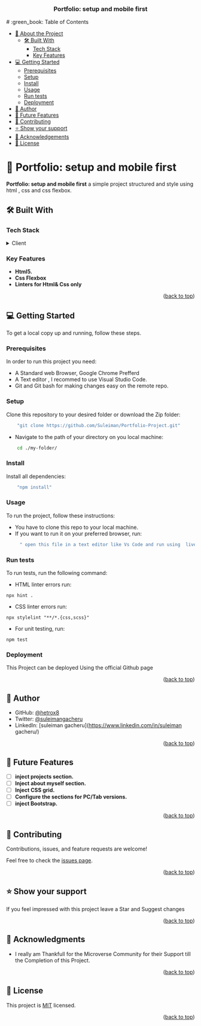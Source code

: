 <a name="readme-top"></a>

<div align="center">
  <h3><b>Portfolio: setup and mobile first</b></h3>
</div>
# :green_book: Table of Contents

- [:book: About the Project](#about-project)
  - [🛠 Built With](#built-with)
    - [Tech Stack](#tech-stack)
    - [Key Features](#key-features)
- [:computer: Getting Started](#getting-started)
  - [Prerequisites](#prerequisites)
  - [Setup](#setup)
  - [Install](#install)
  - [Usage](#usage)
  - [Run tests](#run-tests)
  - [Deployment](#deployment)
- [:bust_in_silhouette: Author](#author)
- [:telescope: Future Features](#future-features)
- [:handshake: Contributing](#contributing)
- [:star:️ Show your support](#support)
- [:pray: Acknowledgements](#acknowledgements)
- [:memo: License](#license)

# :book: Portfolio: setup and mobile first <a name="about-project"></a>

**Portfolio: setup and mobile first** a simple project structured and style using html , css and css flexbox.

## 🛠 Built With <a name="built-with"></a>

### Tech Stack <a name="tech-stack"></a>

<details>
  <summary>Client</summary>
  <ul>
    <li><a href="https://www.w3schools.com/html/">HTML</a></li>
    <li><a href="https://www.w3schools.com/css/">CSS</a></li>
    <li><a href="https://www.freecodecamp.org/news/css-flexbox-complete-guide/">FlexBox </a></li>
  </ul>
</details>

### Key Features <a name="key-features"></a>

- **Html5.**
- **Css Flexbox**
- **Linters for Html& Css only**


<p align="right">(<a href="#readme-top">back to top</a>)</p>

## :computer: Getting Started <a name="getting-started"></a>

To get a local copy up and running, follow these steps.

### Prerequisites

In order to run this project you need:

- A Standard web Browser, Google Chrome Prefferd
- A Text editor , I recommed to use Visual Studio Code.
- Git and Git bash for making changes easy on the remote repo.

### Setup

Clone this repository to your desired folder or download the Zip folder:

```sh
    "git clone https://github.com/Suleiman/Portfolio-Project.git"
```

- Navigate to the path of your directory on you local machine:

```sh
    cd ./my-folder/
```

### Install

Install all dependencies:

```sh
    "npm install"
```

### Usage

To run the project, follow these instructions:

- You have to clone this repo to your local machine.
- If you want to run it on your preferred browser, run:

```sh
     " open this file in a text editor like Vs Code and run using  live Server"
```

### Run tests

To run tests, run the following command:

- HTML linter errors run:

```
npx hint .
```

- CSS linter errors run:

```
npx stylelint "**/*.{css,scss}"
```

- For unit testing, run:

```
npm test
```

### Deployment <a name="deployment"></a>

This Project can be deployed Using the official Github page

<p align="right">(<a href="#readme-top">back to top</a>)</p>

## :bust_in_silhouette: Author <a name="author"></a>

- GitHub: [@hetrox8](https://github.com/hetrox8)
- Twitter: [@suleimangacheru](https://twitter.com/suleimangacheru)
- LinkedIn: [suleiman gacheru](https://www.linkedin.com/in/suleiman gacheru/)

<p align="right">(<a href="#readme-top">back to top</a>)</p>

## :telescope: Future Features <a name="future-features"></a>

- [ ] **inject projects section.**
- [ ] **Inject about myself section.**
- [ ] **Inject CSS grid.**
- [ ] **Configure  the sections for PC/Tab versions.**
- [ ] **inject Bootstrap.**

<p align="right">(<a href="#readme-top">back to top</a>)</p>

## :handshake: Contributing <a name="contributing"></a>

Contributions, issues, and feature requests are welcome!

Feel free to check the [issues page](../../issues/).

<p align="right">(<a href="#readme-top">back to top</a>)</p>

## :star:️ Show your support <a name="support"></a>
If you feel impressed with this project leave a Star and Suggest changes

<p align="right">(<a href="#readme-top">back to top</a>)</p>

## :pray: Acknowledgments <a name="acknowledgements"></a>

- I really am Thankfull for the Microverse Community for their Support till the Completion of this Project.

<p align="right">(<a href="#readme-top">back to top</a>)</p>

## :memo: License <a name="license"></a>

This project is [MIT](./MIT.md) licensed.

<p align="right">(<a href="#readme-top">back to top</a>)</p>